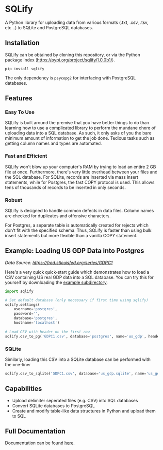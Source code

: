 # SQLify
A Python library for uploading data from various formats (.txt, .csv, .tsv, etc...) to SQLite and PostgreSQL databases.

## Installation
SQLify can be obtained by cloning this repository, or via the Python package index (https://pypi.org/project/sqlify/1.0.0b1/).

```pip install sqlify```

The only dependency is `psycopg2` for interfacing with PostgreSQL databases.

## Features
### Easy To Use
SQLify is built around the premise that you have better things to do than 
learning how to use a complicated library to perform the mundane chore of 
uploading data into a SQL database. As such, it only asks of you the bare 
minimum amount of information to get the job done. Tedious tasks such as 
getting column names and types are automated.

### Fast and Efficient
SQLify won't blow up your computer's RAM by trying to load an entire 2 GB file
at once. Furthermore, there's very little overhead between your files and the
SQL database. For SQLite, records are inserted via mass insert statements, 
while for Postgres, the fast COPY protocol is used. This allows tens of
thousands of records to be inserted in only seconds.

### Robust
SQLify is designed to handle common defects in data files. Column
names are checked for duplicates and offensive characters.

For Postgres, a separate table is automatically created for rejects which don't
fit with the specified schema. Thus, SQLify is faster than 
using bulk insert statements but more flexible than a vanilla COPY statement.

## Example: Loading US GDP Data into Postgres
*Data Source: https://fred.stlouisfed.org/series/GDPC1*

Here's a very quick quick-start guide which demonstrates how to load a CSV containing US real GDP data into a SQL database. You can try this for yourself by downloading the [example subdirectory](/example).

```python
import sqlify

# Set default database (only necessary if first time using sqlify)
sqlify.settings(
    username='postgres',
    password='',
    database='postgres',
    hostname='localhost')
    
# Load CSV with header on the first row
sqlify.csv_to_pg('GDPC1.csv', database='postgres', name='us_gdp', header=True)
```

### SQLite
Similarly, loading this CSV into a SQLite database can be performed with the one-liner
```python
sqlify.csv_to_sqlite('GDPC1.csv', database='us_gdp.sqlite', name='us_gdp', header=True)
```
## Capabilities
* Upload delimiter seperated files (e.g. CSV) into SQL databases
* Convert SQLite databases to PostgreSQL
* Create and modify table-like data structures in Python and upload them to SQL

## Full Documentation
Documentation can be found [here](http://vincela.com/sqlify).
